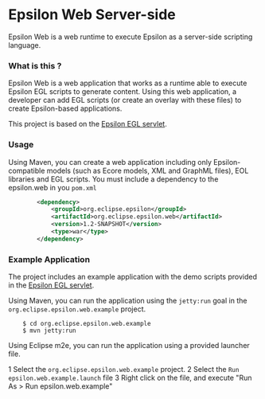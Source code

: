 # Epsilon Web Server-side
Epsilon Web is a web runtime to execute Epsilon as a server-side scripting language.

### What is this ?

Epsilon Web is a web application that works as a runtime able to execute Epsilon EGL scripts to generate content. Using this web application, a developer can add EGL scripts (or create an overlay with these files) to create Epsilon-based applications.

This project is based on the [Epsilon EGL servlet][egl-servlet].

[egl-servlet]: https://www.eclipse.org/epsilon/doc/articles/egl-server-side/

### Usage

Using Maven, you can create a web application including only Epsilon-compatible models (such as Ecore models, XML and GraphML files), EOL libraries and EGL scripts. You must include a dependency to the epsilon.web in you ``pom.xml``

```xml
		<dependency>
			<groupId>org.eclipse.epsilon</groupId>
			<artifactId>org.eclipse.epsilon.web</artifactId>
			<version>1.2-SNAPSHOT</version>
			<type>war</type>
		</dependency>
```

### Example Application

The project includes an example application with the demo scripts provided in the [Epsilon EGL servlet][egl-servlet].

Using Maven, you can run the application using the ``jetty:run`` goal in the ``org.eclipse.epsilon.web.example`` project.

```
    $ cd org.eclipse.epsilon.web.example
    $ mvn jetty:run
``` 

Using Eclipse m2e, you can run the application using a provided launcher file.

1 Select the ``org.eclipse.epsilon.web.example`` project.
2 Select the ``Run epsilon.web.example.launch`` file
3 Right click on the file, and execute "Run As > Run epsilon.web.example"
 